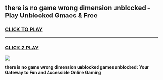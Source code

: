 
## there is no game wrong dimension unblocked - Play Unblocked Gmaes & Free
<h3>
<a href="https://premium.freeplayer.one?title=there_is_no_game_wrong_dimension_unblocked&ref=19F">CLICK TO PLAY</a></h3>
<hr>

<h3>
<a href="https://premium.freeplayer.one?title=there_is_no_game_wrong_dimension_unblocked&ref=19F">CLICK 2 PLAY</a>
  
</h3>

<a href="https://premium.freeplayer.one?title=there_is_no_game_wrong_dimension_unblocked&ref=19F/"><img src="https://clearcache.store/games.png"></a>


**there is no game wrong dimension unblocked games unblocked: Your Gateway to Fun and Accessible Online Gaming**
